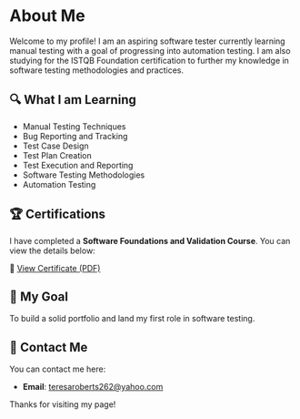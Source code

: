 # About Me

Welcome to my profile! I am an aspiring software tester currently learning manual testing with a goal of progressing into automation testing. I am also studying for the ISTQB Foundation certification to further my knowledge in software testing methodologies and practices.

## 🔍 What I am Learning
- Manual Testing Techniques
- Bug Reporting and Tracking
- Test Case Design
- Test Plan Creation
- Test Execution and Reporting
- Software Testing Methodologies
- Automation Testing 

## 🏆 Certifications
I have completed a **Software Foundations and Validation Course**. You can view the details below:

📄 [View Certificate (PDF)](https://github.com/TSRoberts/TSRoberts/blob/main/Certificate%20of%20Achievement.pdf)


## 🌱 My Goal
To build a solid portfolio and land my first role in software testing.

## 💬 Contact Me
You can contact me here:

- **Email**: teresaroberts262@yahoo.com

Thanks for visiting my page!
